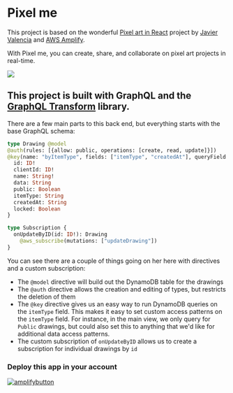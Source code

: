 # Pixel me

This project is based on the wonderful [Pixel art in React](https://github.com/jvalen/pixel-art-react) project by [Javier Valencia](https://github.com/jvalen/pixel-art-react) and [AWS Amplify](https://docs.amplify.aws/).

With Pixel me, you can create, share, and collaborate on pixel art projects in real-time.

![](demo.gif)

## This project is built with GraphQL and the [GraphQL Transform](https://docs.amplify.aws/cli/graphql-transformer/overview) library.

There are a few main parts to this back end, but everything starts with the base GraphQL schema:

```graphql
type Drawing @model
@auth(rules: [{allow: public, operations: [create, read, update]}])
@key(name: "byItemType", fields: ["itemType", "createdAt"], queryField: "itemsByType") {
  id: ID!
  clientId: ID!
  name: String!
  data: String
  public: Boolean
  itemType: String
  createdAt: String
  locked: Boolean
}

type Subscription {
  onUpdateByID(id: ID!): Drawing
    @aws_subscribe(mutations: ["updateDrawing"])
}
```

You can see there are a couple of things going on her here with directives and a custom subscription:

- The `@model` directive will build out the DynamoDB table for the drawings
- The `@auth` directive allows the creation and editing of types, but restricts the deletion of them
- The `@key` directive gives us an easy way to run DynamoDB queries on the `itemType` field. This makes it easy to set custom access patterns on the `itemType` field. For instance, in the main view, we only query for `Public` drawings, but could also set this to anything that we'd like for additional data access patterns.
- The custom subscription of `onUpdateByID` allows us to create a subscription for individual drawings by `id`

### Deploy this app in your account

[![amplifybutton](https://oneclick.amplifyapp.com/button.svg)](https://console.aws.amazon.com/amplify/home#/deploy?repo=https://github.com/dabit3/pixel-me)